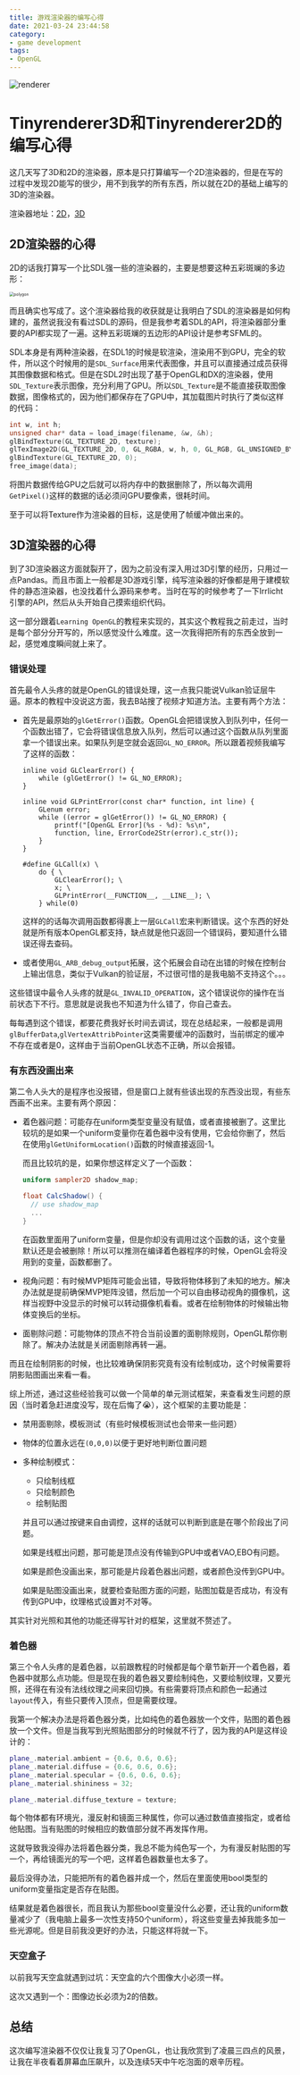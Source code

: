 ```yaml
---
title: 游戏渲染器的编写心得
date: 2021-03-24 23:44:58
category:
- game development
tags:
- OpenGL
---
```


![renderer](https://i.loli.net/2021/03/23/UGA1uNxSvHM8ipw.png)

<!--more-->

# Tinyrenderer3D和Tinyrenderer2D的编写心得

这几天写了3D和2D的渲染器，原本是只打算编写一个2D渲染器的，但是在写的过程中发现2D能写的很少，用不到我学的所有东西，所以就在2D的基础上编写的3D的渲染器。

渲染器地址：[2D](https://github.com/VisualGMQ/TinyRenderer2D)，[3D](https://github.com/VisualGMQ/TinyRenderer3D)

## 2D渲染器的心得

2D的话我打算写一个比SDL强一些的渲染器的，主要是想要这种五彩斑斓的多边形：

<img src="https://i.loli.net/2021/03/14/7LA9aqNTPZGKc6Y.png" alt="polygon" style="zoom:50%;" />

而且确实也写成了。这个渲染器给我的收获就是让我明白了SDL的渲染器是如何构建的，虽然说我没有看过SDL的源码，但是我参考着SDL的API，将渲染器部分重要的API都实现了一遍。这种五彩斑斓的五边形的API设计是参考SFML的。

SDL本身是有两种渲染器，在SDL1的时候是软渲染，渲染用不到GPU，完全的软件，所以这个时候用的是`SDL_Surface`用来代表图像，并且可以直接通过成员获得其图像数据和格式。但是在SDL2时出现了基于OpenGL和DX的渲染器，使用`SDL_Texture`表示图像，充分利用了GPU。所以`SDL_Texture`是不能直接获取图像数据，图像格式的，因为他们都保存在了GPU中，其加载图片时执行了类似这样的代码：

```c++
int w, int h;
unsigned char* data = load_image(filename, &w, &h);
glBindTexture(GL_TEXTURE_2D, texture);
glTexImage2D(GL_TEXTURE_2D, 0, GL_RGBA, w, h, 0, GL_RGB, GL_UNSIGNED_BYTE, data);
glBindTexture(GL_TEXTURE_2D, 0);
free_image(data);
```

将图片数据传给GPU之后就可以将内存中的数据删除了，所以每次调用`GetPixel()`这样的数据的话必须问GPU要像素，很耗时间。

至于可以将Texture作为渲染器的目标，这是使用了帧缓冲做出来的。

## 3D渲染器的心得

到了3D渲染器这方面就裂开了，因为之前没有深入用过3D引擎的经历，只用过一点Pandas。而且市面上一般都是3D游戏引擎，纯写渲染器的好像都是用于建模软件的静态渲染器，也没找着什么源码来参考。当时在写的时候参考了一下Irrlicht引擎的API，然后从头开始自己摸索组织代码。

这一部分跟着`Learning OpenGL`的教程来实现的，其实这个教程我之前走过，当时是每个部分分开写的，所以感觉没什么难度。这一次我得把所有的东西全放到一起，感觉难度瞬间就上来了。

### 错误处理

首先最令人头疼的就是OpenGL的错误处理，这一点我只能说Vulkan验证层牛逼。原本的教程中没说这方面，我去B站搜了视频才知道方法。主要有两个方法：

*   首先是最原始的`glGetError()`函数。OpenGL会把错误放入到队列中，任何一个函数出错了，它会将错误信息放入队列，然后可以通过这个函数从队列里面拿一个错误出来。如果队列是空就会返回`GL_NO_ERROR`。所以跟着视频我编写了这样的函数：

    ```c+
    inline void GLClearError() {
        while (glGetError() != GL_NO_ERROR);
    }
    
    inline void GLPrintError(const char* function, int line) {
        GLenum error;
        while ((error = glGetError()) != GL_NO_ERROR) {
            printf("[OpenGL Error](%s - %d): %s\n",
            function, line, ErrorCode2Str(error).c_str());
        }
    }
    
    #define GLCall(x) \
        do { \
            GLClearError(); \
            x; \
            GLPrintError(__FUNCTION__, __LINE__); \
        } while(0)
    ```

    这样的的话每次调用函数都得裹上一层`GLCall`宏来判断错误。这个东西的好处就是所有版本OpenGL都支持，缺点就是他只返回一个错误码，要知道什么错误还得去查码。

*   或者使用`GL_ARB_debug_output`拓展，这个拓展会自动在出错的时候在控制台上输出信息，类似于Vulkan的验证层，不过很可惜的是我电脑不支持这个。。。

这些错误中最令人头疼的就是`GL_INVALID_OPERATION`，这个错误说你的操作在当前状态下不行。意思就是说我也不知道为什么错了，你自己查去。

每每遇到这个错误，都要花费我好长时间去调试，现在总结起来，一般都是调用`glBufferData`,`glVertexAttribPointer`这类需要缓冲的函数时，当前绑定的缓冲不存在或者是0，这样由于当前OpenGL状态不正确，所以会报错。

### 有东西没画出来

第二令人头大的是程序也没报错，但是窗口上就有些该出现的东西没出现，有些东西画不出来。主要有两个原因：

*   着色器问题：可能存在uniform类型变量没有赋值，或者直接被删了。这里比较坑的是如果一个uniform变量你在着色器中没有使用，它会给你删了，然后在使用`glGetUniformLocation()`函数的时候直接返回-1。

    而且比较坑的是，如果你想这样定义了一个函数：

    ```glsl
    uniform sampler2D shadow_map;
    
    float CalcShadow() {
      // use shadow_map
      ...
    }
    ```

    在函数里面用了uniform变量，但是你却没有调用过这个函数的话，这个变量默认还是会被删除！所以可以推测在编译着色器程序的时候，OpenGL会将没用到的变量，函数都删了。

*   视角问题：有时候MVP矩阵可能会出错，导致将物体移到了未知的地方。解决办法就是提前确保MVP矩阵没错，然后加一个可以自由移动视角的摄像机，这样当视野中没显示的时候可以转动摄像机看看。或者在绘制物体的时候输出物体变换后的坐标。

*   面剔除问题：可能物体的顶点不符合当前设置的面剔除规则，OpenGL帮你剔除了。解决办法就是关闭面剔除再转一遍。

而且在绘制阴影的时候，也比较难确保阴影究竟有没有绘制成功，这个时候需要将阴影贴图画出来看一看。



综上所述，通过这些经验我可以做一个简单的单元测试框架，来查看发生问题的原因（当时着急赶进度没写，现在后悔了😭），这个框架的主要功能是：

*   禁用面剔除，模板测试（有些时候模板测试也会带来一些问题）

*   物体的位置永远在`(0,0,0)`以便于更好地判断位置问题

*   多种绘制模式：

    *   只绘制线框
    *   只绘制颜色
    *   绘制贴图

    并且可以通过按键来自由调控，这样的话就可以判断到底是在哪个阶段出了问题。

    如果是线框出问题，那可能是顶点没有传输到GPU中或者VAO,EBO有问题。

    如果是颜色没画出来，那可能是片段着色器出问题，或者颜色没传到GPU中。

    如果是贴图没画出来，就要检查贴图方面的问题，贴图加载是否成功，有没有传到GPU中，纹理格式设置对不对等。

其实针对光照和其他的功能还得写针对的框架，这里就不赘述了。

### 着色器

第三个令人头疼的是着色器，以前跟教程的时候都是每个章节新开一个着色器，着色器中就那么点功能。但是现在我的着色器又要绘制纯色，又要绘制纹理，又要光照，还得在有没有法线纹理之间来回切换。有些需要将顶点和颜色一起通过`layout`传入，有些只要传入顶点，但是需要纹理。

我第一个解决办法是将着色器分类，比如纯色的着色器放一个文件，贴图的着色器放一个文件。但是当我写到光照贴图部分的时候就不行了，因为我的API是这样设计的：

```c++
plane_.material.ambient = {0.6, 0.6, 0.6};
plane_.material.diffuse = {0.6, 0.6, 0.6};
plane_.material.specular = {0.6, 0.6, 0.6};
plane_.material.shininess = 32;

plane_.material.diffuse_texture = texture;
```

每个物体都有环境光，漫反射和镜面三种属性，你可以通过数值直接指定，或者给他贴图。当有贴图的时候相应的数值部分就不再发挥作用。

这就导致我没得办法将着色器分类，我总不能为纯色写一个，为有漫反射贴图的写一个，再给镜面光的写一个吧，这样着色器数量也太多了。

最后没得办法，只能把所有的着色器并成一个，然后在里面使用bool类型的uniform变量指定是否存在贴图。

结果就是着色器很长，而且我认为那些bool变量没什么必要，还让我的uniform数量减少了（我电脑上最多一次性支持50个uniform），将这些变量去掉我能多加一些光源呢。但是目前我没更好的办法，只能这样将就一下。

### 天空盒子

以前我写天空盒就遇到过坑：天空盒的六个图像大小必须一样。

这次又遇到一个：图像边长必须为2的倍数。

## 总结

这次编写渲染器不仅仅让我复习了OpenGL，也让我欣赏到了凌晨三四点的风景，让我在半夜看着屏幕血压飙升，以及连续5天中午吃泡面的艰辛历程。
